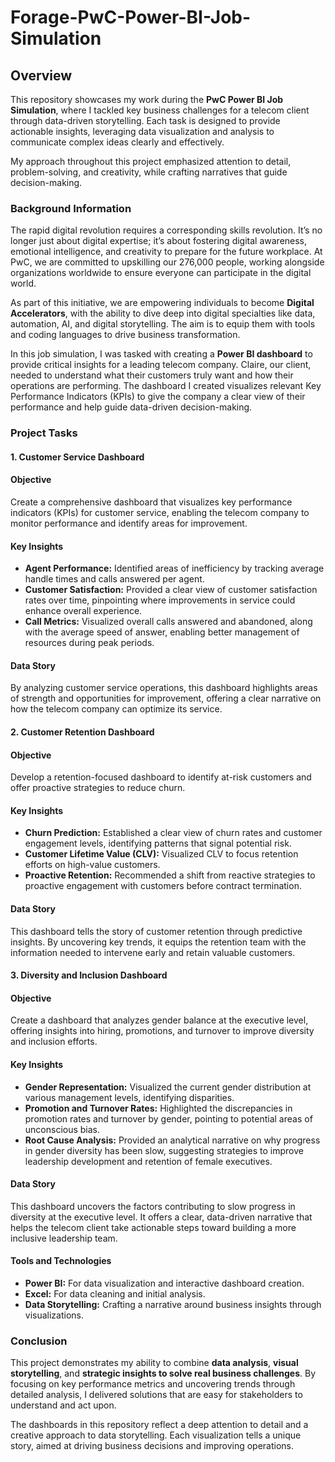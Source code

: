 # Forage-PwC-Power-BI-Job-Simulation

## Overview
This repository showcases my work during the **PwC Power BI Job Simulation**, where I tackled key business challenges for a telecom client through data-driven storytelling. Each task is designed to provide actionable insights, leveraging data visualization and analysis to communicate complex ideas clearly and effectively.

My approach throughout this project emphasized attention to detail, problem-solving, and creativity, while crafting narratives that guide decision-making.

### Background Information

The rapid digital revolution requires a corresponding skills revolution. It’s no longer just about digital expertise; it’s about fostering digital awareness, emotional intelligence, and creativity to prepare for the future workplace. At PwC, we are committed to upskilling our 276,000 people, working alongside organizations worldwide to ensure everyone can participate in the digital world.

As part of this initiative, we are empowering individuals to become **Digital Accelerators**, with the ability to dive deep into digital specialties like data, automation, AI, and digital storytelling. The aim is to equip them with tools and coding languages to drive business transformation.

In this job simulation, I was tasked with creating a **Power BI dashboard** to provide critical insights for a leading telecom company. Claire, our client, needed to understand what their customers truly want and how their operations are performing. The dashboard I created visualizes relevant Key Performance Indicators (KPIs) to give the company a clear view of their performance and help guide data-driven decision-making.

### Project Tasks

#### 1. Customer Service Dashboard

#### Objective

Create a comprehensive dashboard that visualizes key performance indicators (KPIs) for customer service, enabling the telecom company to monitor performance and identify areas for improvement.

#### Key Insights
- **Agent Performance:** Identified areas of inefficiency by tracking average handle times and calls answered per agent.
- **Customer Satisfaction:** Provided a clear view of customer satisfaction rates over time, pinpointing where improvements in service could enhance overall experience.
- **Call Metrics:** Visualized overall calls answered and abandoned, along with the average speed of answer, enabling better management of resources during peak periods.

#### Data Story
By analyzing customer service operations, this dashboard highlights areas of strength and opportunities for improvement, offering a clear narrative on how the telecom company can optimize its service.

#### 2. Customer Retention Dashboard

#### Objective
Develop a retention-focused dashboard to identify at-risk customers and offer proactive strategies to reduce churn.

#### Key Insights

- **Churn Prediction:** Established a clear view of churn rates and customer engagement levels, identifying patterns that signal potential risk.
- **Customer Lifetime Value (CLV):** Visualized CLV to focus retention efforts on high-value customers.
- **Proactive Retention:** Recommended a shift from reactive strategies to proactive engagement with customers before contract termination.

#### Data Story
This dashboard tells the story of customer retention through predictive insights. By uncovering key trends, it equips the retention team with the information needed to intervene early and retain valuable customers.

#### 3. Diversity and Inclusion Dashboard

#### Objective
Create a dashboard that analyzes gender balance at the executive level, offering insights into hiring, promotions, and turnover to improve diversity and inclusion efforts.

#### Key Insights
- **Gender Representation:** Visualized the current gender distribution at various management levels, identifying disparities.
- **Promotion and Turnover Rates:** Highlighted the discrepancies in promotion rates and turnover by gender, pointing to potential areas of unconscious bias.
- **Root Cause Analysis:** Provided an analytical narrative on why progress in gender diversity has been slow, suggesting strategies to improve leadership development and retention of female executives.

#### Data Story
This dashboard uncovers the factors contributing to slow progress in diversity at the executive level. It offers a clear, data-driven narrative that helps the telecom client take actionable steps toward building a more inclusive leadership team.

#### Tools and Technologies

- **Power BI:** For data visualization and interactive dashboard creation.
- **Excel:** For data cleaning and initial analysis.
- **Data Storytelling:** Crafting a narrative around business insights through visualizations.

### Conclusion
This project demonstrates my ability to combine **data analysis**, **visual storytelling**, and **strategic insights to solve real business challenges**. By focusing on key performance metrics and uncovering trends through detailed analysis, I delivered solutions that are easy for stakeholders to understand and act upon.

The dashboards in this repository reflect a deep attention to detail and a creative approach to data storytelling. Each visualization tells a unique story, aimed at driving business decisions and improving operations.













